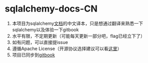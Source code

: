 # sqlalchemy-docs-CN

1. 本项目为sqlalchemy[文档](http://docs.sqlalchemy.org/en/latest/contents.html)的中文译本，只是想通过翻译来熟悉一下sqlalchemy以及体验一下gitbook
2. 水平有限，不定期更新（可能每天更新一部分吧，flag已经立下了）
3. 如有问题，可以直接提issue
4. 遵循Apache License（开源协议选择建议可以看[这里](http://www.cnblogs.com/wswang/p/5800371.html)）
5. 项目已同步到[gitbook](https://linux-wang.gitbooks.io/sqlalchemy-docs-cn/content/)